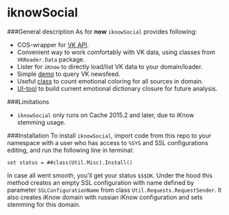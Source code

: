 iknowSocial
===========

###General description
As for **now** `iknowSocial` provides following:
  * COS-wrapper for [VK API](http://vk.com/dev/methods).
  * Convenient way to work comfortably with VK data, using classes from `VKReader.Data` package.
  * Lister for `iKnow` to directly load/list VK data to your domain/loader.
  * Simple [demo](../master/csp/vkreader.csp.xml) to query VK newsfeed.
  * Useful [class](../master/Misc/DomainEmotionalColoringCounter.xml) to count emotional coloring for all sources in domain.
  * [UI-tool](../master/csp/scaffold.csp.xml) to build current emotional dictionary closure for future analysis.

###Limitations
  * `iknowSocial` only runs on Cache 2015.2 and later, due to iKnow stemming usage.

###Installation
To install `iknowSocial`, import code from this repo to your namespace with a user who has access to `%SYS` and SSL configurations editing, and run the following line in terminal:

    set status = ##class(Util.Misc).Install()

In case all went smooth, you'll get your status `$$$OK`.
Under the hood this method creates an empty SSL configuration with name defined by parameter `SSLConfigurationName` from class `Util.Requests.RequestSender`. It also creates iKnow domain with russian iKnow configuration and sets stemming for this domain.
